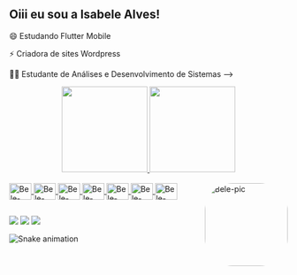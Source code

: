 
## Oiii eu sou a Isabele Alves!

😄 Estudando Flutter Mobile

⚡ Criadora de sites Wordpress

👩‍💻 Estudante de Análises e Desenvolvimento de Sistemas
-->
<div align="center">
  <a href="https://github.com/isabele-alvees">
  <img height="155em" src="https://github-readme-stats.vercel.app/api?username=isabele-alvees&show_icons=true&theme=dracula&include_all_commits=true&count_private=true"/>
  <img height="155em" src="https://github-readme-stats.vercel.app/api/top-langs/?username=isabele-alvees&layout=compact&langs_count=7&theme=dracula"/>
</div>
<div style="display: inline_block"><br>
  <img align="center" alt="Bele-Flutter" height="30" width="40" src="https://cdn.jsdelivr.net/gh/devicons/devicon/icons/flutter/flutter-original.svg">
  <img align="center" alt="Bele-Dart" height="30" width="40" src="https://cdn.jsdelivr.net/gh/devicons/devicon/icons/dart/dart-original.svg">
  <img align="center" alt="Bele-Java" height="30" width="40" src="https://cdn.jsdelivr.net/gh/devicons/devicon/icons/java/java-original.svg">
  <img align="center" alt="Bele-AS" height="30" width="40" src="https://cdn.jsdelivr.net/gh/devicons/devicon/icons/androidstudio/androidstudio-original.svg">
  <img align="center" alt="Bele-VC" height="30" width="40" src="https://cdn.jsdelivr.net/gh/devicons/devicon/icons/visualstudio/visualstudio-plain.svg">
  <img align="center" alt="Bele-Git" height="30" width="40" src="https://cdn.jsdelivr.net/gh/devicons/devicon/icons/git/git-original.svg">
  <img align="center" alt="Bele-Wordpress" height="30" width="40" src="https://cdn.jsdelivr.net/gh/devicons/devicon/icons/wordpress/wordpress-original.svg">
  <img align="right" alt="Bele-pic" height="150" style="border-radius:50px;" src="https://i.picasion.com/pic92/d4961d4baf08a072c020f77c7f633b9a.gif">
</div>
  
  ##
 
<div> 
  <a href = "isabelealveslima0@gmail.com"><img src="https://img.shields.io/badge/Gmail-D14836?style=for-the-badge&logo=gmail&logoColor=white" target="_blank"></a>
  <a href="https://www.linkedin.com/in/isabele-lima-47842b90/" target="_blank"><img src="https://img.shields.io/badge/-LinkedIn-%230077B5?style=for-the-badge&logo=linkedin&logoColor=white" target="_blank"></a> 
  <a href="https://www.linkedin.com/in/isabele-lima-47842b90/" target="_blank"><img src="https://img.shields.io/badge/-LinkedIn-%230077B5?style=for-the-badge&logo=linkedin&logoColor=white" target="_blank"></a> 
 
  ![Snake animation](https://github.com/isabele-alvees/isabele-alvees/blob/output/github-contribution-grid-snake.svg)
 
</div>
